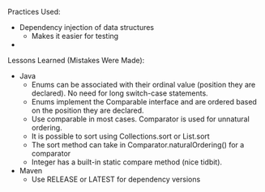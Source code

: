 Practices Used:
* Dependency injection of data structures
    * Makes it easier for testing
*
Lessons Learned (Mistakes Were Made):
* Java
    * Enums can be associated with their ordinal value (position they are declared). No need
    for long switch-case statements.
    * Enums implement the Comparable interface and are ordered based on the position they are declared.
    * Use comparable in most cases. Comparator is used for unnatural ordering.
    * It is possible to sort using Collections.sort or List.sort
    * The sort method can take in Comparator.naturalOrdering() for a comparator
    * Integer has a built-in static compare method (nice tidbit).
* Maven
    * Use RELEASE or LATEST for dependency versions